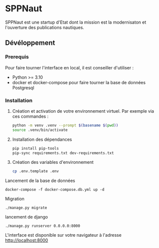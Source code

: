# SPPNaut

SPPNaut est une startup d'Etat dont la mission est la modernisaton et l'ouverture des publications nautiques.

## Dévéloppement

### Prerequis

Pour faire tourner l'interface en local, il est conseiller d'utiliser :

-   Python >= 3.10
-   docker et docker-compose pour faire tourner la base de données Postgresql

### Installation

1. Création et activation de votre environnement virtuel. Par exemple via ces commandes :

    ```sh
    python -m venv .venv --prompt $(basename $(pwd))
    source .venv/bin/activate
    ```

1. Installation des dépendances

    ```sh
    pip install pip-tools
    pip-sync requirements.txt dev-requirements.txt
    ```

1. Création des variables d'environnement

    ```sh
    cp .env.template .env
    ```

Lancement de la base de données

`docker-compose -f docker-compose.db.yml up -d`

Migration

`./manage.py migrate`

lancement de django

`./manage.py runserver 0.0.0.0:8000`

L'interface est disponible sur votre navigateur à l'adresse [http://localhost:8000](http://localhost:8000)
